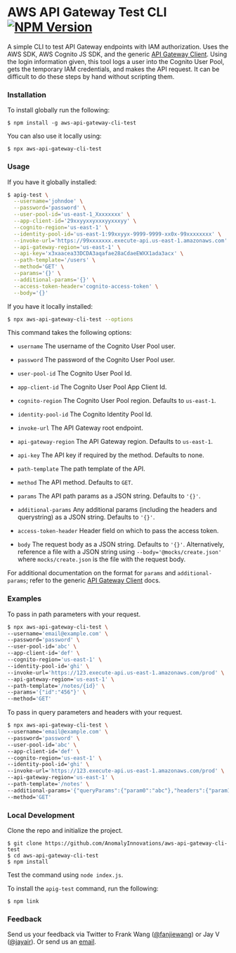 # AWS API Gateway Test CLI <a href="https://www.npmjs.com/package/aws-api-gateway-cli-test"><img alt="NPM Version" src="https://img.shields.io/npm/v/aws-api-gateway-cli-test.svg?style=flat-square" /></a>

A simple CLI to test API Gateway endpoints with IAM authorization. Uses the AWS SDK, AWS Cognito JS SDK, and the generic [API Gateway Client][apiGClient]. Using the login information given, this tool logs a user into the Cognito User Pool, gets the temporary IAM credentials, and makes the API request. It can be difficult to do these steps by hand without scripting them.

### Installation

To install globally run the following:

```
$ npm install -g aws-api-gateway-cli-test
```

You can also use it locally using:

```
$ npx aws-api-gateway-cli-test
```

### Usage

If you have it globally installed:

``` bash
$ apig-test \
  --username='johndoe' \
  --password='password' \
  --user-pool-id='us-east-1_Xxxxxxxx' \
  --app-client-id='29xxyyxxyxxxyyxxxyy' \
  --cognito-region='us-east-1' \
  --identity-pool-id='us-east-1:99xxyyx-9999-9999-xx0x-99xxxxxxxx' \
  --invoke-url='https://99xxxxxxx.execute-api.us-east-1.amazonaws.com' \
  --api-gateway-region='us-east-1' \
  --api-key='x3xaacea33DCDA3aqafae28aCdaeEWXX1ada3acx' \
  --path-template='/users' \
  --method='GET' \
  --params='{}' \
  --additional-params='{}' \
  --access-token-header='cognito-access-token' \
  --body='{}'
```

If you have it locally installed:

``` bash
$ npx aws-api-gateway-cli-test --options
```

This command takes the following options:

- `username`
  The username of the Cognito User Pool user.

- `password`
  The password of the Cognito User Pool user.

- `user-pool-id`
  The Cognito User Pool Id.

- `app-client-id`
  The Cognito User Pool App Client Id.

- `cognito-region`
  The Cognito User Pool region. Defaults to `us-east-1`.

- `identity-pool-id`
  The Cognito Identity Pool Id.

- `invoke-url`
  The API Gateway root endpoint.

- `api-gateway-region`
  The API Gateway region. Defaults to `us-east-1`.
  
- `api-key`
  The API key if required by the method. Defaults to none.

- `path-template`
  The path template of the API.

- `method`
  The API method. Defaults to `GET`.

- `params`
  The API path params as a JSON string. Defaults to `'{}'`.

- `additional-params`
  Any additional params (including the headers and querystring) as a JSON string. Defaults to `'{}'`.

- `access-token-header`
  Header field on which to pass the access token.

- `body`
  The request body as a JSON string. Defaults to `'{}'`. Alternatively, reference a file with a JSON string using `--body='@mocks/create.json'` where `mocks/create.json` is the file with the request body.

For additional documentation on the format for `params` and `additional-params`; refer to the generic [API Gateway Client][apiGClient] docs.

### Examples

To pass in path parameters with your request.

``` bash
$ npx aws-api-gateway-cli-test \
--username='email@example.com' \
--password='password' \
--user-pool-id='abc' \
--app-client-id='def' \
--cognito-region='us-east-1' \
--identity-pool-id='ghi' \
--invoke-url='https://123.execute-api.us-east-1.amazonaws.com/prod' \
--api-gateway-region='us-east-1' \
--path-template='/notes/{id}' \
--params='{"id":"456"}' \
--method='GET'
```

To pass in query parameters and headers with your request.

``` bash
$ npx aws-api-gateway-cli-test \
--username='email@example.com' \
--password='password' \
--user-pool-id='abc' \
--app-client-id='def' \
--cognito-region='us-east-1' \
--identity-pool-id='ghi' \
--invoke-url='https://123.execute-api.us-east-1.amazonaws.com/prod' \
--api-gateway-region='us-east-1' \
--path-template='/notes' \
--additional-params='{"queryParams":{"param0":"abc"},"headers":{"param1":"123"}}' \
--method='GET'
```


### Local Development

Clone the repo and initialize the project.

```
$ git clone https://github.com/AnomalyInnovations/aws-api-gateway-cli-test
$ cd aws-api-gateway-cli-test
$ npm install
```

Test the command using `node index.js`.

To install the `apig-test` command, run the following:

```
$ npm link
```

### Feedback

Send us your feedback via Twitter to Frank Wang ([@fanjiewang][fTwitter]) or Jay V ([@jayair][jTwitter]). Or send us an [email][email].


[apiGClient]: https://github.com/kndt84/aws-api-gateway-client
[fTwitter]: https://twitter.com/fanjiewang
[jTwitter]: https://twitter.com/jayair
[email]: mailto:contact@anoma.ly
